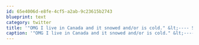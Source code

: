 ```yaml
---
id: 65e4006d-e8fe-4cf5-a2ab-9c23615b2743
blueprint: text
category: twitter
title: '"OMG I live in Canada and it snowed and/or is cold." &lt;---- Sums up everyone''s Facebook, Twitter &amp; News updates today.'
caption: '"OMG I live in Canada and it snowed and/or is cold." &lt;---- Sums up everyone''s Facebook, Twitter &amp; News updates today.'
---
```

